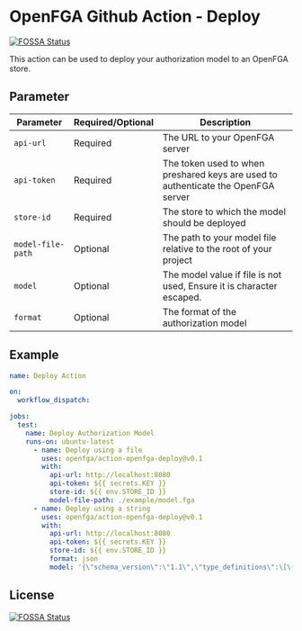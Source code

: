 # OpenFGA Github Action - Deploy
[![FOSSA Status](https://app.fossa.com/api/projects/git%2Bgithub.com%2Fopenfga%2Faction-openfga-deploy.svg?type=shield)](https://app.fossa.com/projects/git%2Bgithub.com%2Fopenfga%2Faction-openfga-deploy?ref=badge_shield)


This action can be used to deploy your authorization model to an OpenFGA store.

## Parameter

| Parameter  | Required/Optional  | Description   |
|----------|--------------|--------------|
| `api-url` | Required | The URL to your OpenFGA server     |
| `api-token` | Required | The token used to when preshared keys are used to authenticate the OpenFGA server     |
| `store-id` | Required | The store to which the model should be deployed     |
| `model-file-path` | Optional | The path to your model file relative to the root of your project     |
| `model` | Optional | The model value if file is not used, Ensure it is character escaped.     |
| `format` | Optional | The format of the authorization model     |

## Example

```yaml
name: Deploy Action

on:
  workflow_dispatch:

jobs:
  test:
    name: Deploy Authorization Model
    runs-on: ubuntu-latest
      - name: Deploy using a file
        uses: openfga/action-openfga-deploy@v0.1
        with:
          api-url: http://localhost:8080
          api-token: ${{ secrets.KEY }}
          store-id: ${{ env.STORE_ID }}
          model-file-path: ./example/model.fga
      - name: Deploy using a string
        uses: openfga/action-openfga-deploy@v0.1
        with:
          api-url: http://localhost:8080
          api-token: ${{ secrets.KEY }}
          store-id: ${{ env.STORE_ID }}
          format: json
          model: '{\"schema_version\":\"1.1\",\"type_definitions\":\[\{\"type\":\"user\"\},\{\"type\":\"document\",\"relations\":\{\"reader\":\{\"this\":\{\}\},\"writer\":\{\"this\":\{\}\},\"owner\":\{\"this\":\{\}\}\},\"metadata\":\{\"relations\":\{\"reader\":\{\"directly_related_user_types\":\[\{\"type\":\"user\"\}\]\},\"writer\":\{\"directly_related_user_types\":\[\{\"type\":\"user\"\}\]\},\"owner\":\{\"directly_related_user_types\":\[\{\"type\":\"user\"\}\]\}\}\}\}\]\}'
```


## License
[![FOSSA Status](https://app.fossa.com/api/projects/git%2Bgithub.com%2Fopenfga%2Faction-openfga-deploy.svg?type=large)](https://app.fossa.com/projects/git%2Bgithub.com%2Fopenfga%2Faction-openfga-deploy?ref=badge_large)